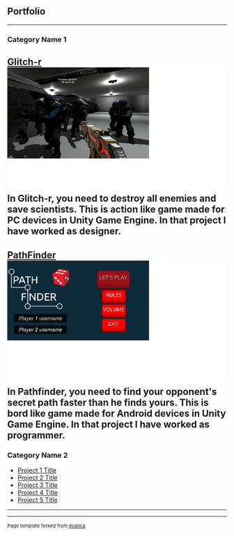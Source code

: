 ## Portfolio

---

### Category Name 1 

[Glitch-r](/sample_page)
<img src="images/Glitch-r.jpg"/>
In Glitch-r, you need to destroy all enemies and save scientists. This is action like game made for PC devices in Unity Game Engine. In that project I have worked as designer.
---


[PathFinder](/pdf/sample_page)
<img src="images/PathFinder.jpg"/>
In Pathfinder, you need to find your opponent's secret path faster than he finds yours. This is bord like game made for Android devices in Unity Game Engine. In that project I have worked as programmer.
---


### Category Name 2

- [Project 1 Title](http://example.com/)
- [Project 2 Title](http://example.com/)
- [Project 3 Title](http://example.com/)
- [Project 4 Title](http://example.com/)
- [Project 5 Title](http://example.com/)

---




---
<p style="font-size:11px">Page template forked from <a href="https://github.com/evanca/quick-portfolio">evanca</a></p>
<!-- Remove above link if you don't want to attibute -->
